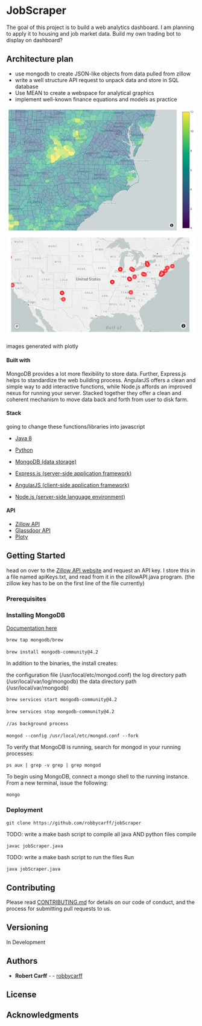 # JobScraper
The goal of this project is to build a web analytics dashboard. I am planning to apply it to housing and job market data. 
Build my own trading bot to display on dashboard?

## Architecture plan

* use mongodb to create JSON-like objects from data pulled from zillow 
* write a well structure API request to unpack data and store in SQL database
* Use MEAN to create a webspace for analytical graphics
* implement well-known finance equations and models as practice 

![Map one](https://github.com/robbycarff/jobScraper/blob/master/images/map1.png)
![Map two](https://github.com/robbycarff/jobScraper/blob/master/images/map2.png)

images generated with plotly

#### Built with
MongoDB provides a lot more flexibility to store data. Further, Express.js helps to standardize the web building process. AngularJS offers a clean and simple way to add interactive functions, while Node.js affords an improved nexus for running your server.
Stacked together they offer a clean and coherent mechanism to move data back and forth from user to disk farm.

#### Stack
going to change these functions/libraries into javascript
* [Java 8](https://www.oracle.com/technetwork/java/javase/overview/java8-2100321.html)
* [Python](https://www.python.org)

* [MongoDB (data storage)](https://treehouse.github.io/installation-guides/mac/mongo-mac.html)
* [Express.js (server-side application framework)](https://treehouse.github.io/installation-guides/mac/mongo-mac.html)
* [AngularJS (client-side application framework)](https://treehouse.github.io/installation-guides/mac/mongo-mac.html)
* [Node.js (server-side language environment)](https://treehouse.github.io/installation-guides/mac/mongo-mac.html)

#### API
* [Zillow API](https://www.zillow.com/howto/api/APIOverview.htm)
* [Glassdoor API](https://www.glassdoor.com/developer/index.htm)
* [Ploty](https://plot.ly/python/maps/)

## Getting Started
 head on over to the [Zillow API website](https://www.zillow.com/howto/api/APIOverview.html) and request an API key. I store this in a file named apiKeys.txt, and read from it in the zillowAPI.java program. (the zillow key has to be on the first line of the file currently)

### Prerequisites

### Installing MongoDB 
[Documentation here](https://treehouse.github.io/installation-guides/mac/mongo-mac.html)
```
brew tap mongodb/brew

brew install mongodb-community@4.2
```
In addition to the binaries, the install creates:

the configuration file (/usr/local/etc/mongod.conf)
the log directory path (/usr/local/var/log/mongodb)
the data directory path (/usr/local/var/mongodb)
```
brew services start mongodb-community@4.2

brew services stop mongodb-community@4.2

//as background process

mongod --config /usr/local/etc/mongod.conf --fork
```
To verify that MongoDB is running, search for mongod in your running processes:
```
ps aux | grep -v grep | grep mongod
```
To begin using MongoDB, connect a mongo shell to the running instance. From a new terminal, issue the following:
```
mongo
```

### Deployment

```
git clone https://github.com/robbycarff/jobScraper
```

TODO: write a make bash script to compile all java AND python files
compile
```
javac jobScraper.java
```

TODO: write a make bash script to run the files
Run
```
java jobScraper.java
```

## Contributing

Please read [CONTRIBUTING.md]() for details on our code of conduct, and the process for submitting pull requests to us.

## Versioning
In Development

## Authors

* **Robert Carff** - - [robbycarff](https://github.com/robbycarff)

## License
## Acknowledgments

